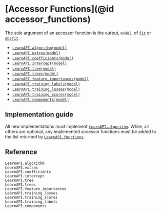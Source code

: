 # [Accessor Functions](@id accessor_functions)

The sole argument of an accessor function is the output, `model`, of [`fit`](@ref) or
[`obsfit`](@ref).

- [`LearnAPI.algorithm(model)`](@ref)
- [`LearnAPI.extras(model)`](@ref)
- [`LearnAPI.coefficients(model)`](@ref)
- [`LearnAPI.intercept(model)`](@ref)
- [`LearnAPI.tree(model)`](@ref)
- [`LearnAPI.trees(model)`](@ref)
- [`LearnAPI.feature_importances(model)`](@ref)
- [`LearnAPI.training_labels(model)`](@ref)
- [`LearnAPI.training_losses(model)`](@ref)
- [`LearnAPI.training_scores(model)`](@ref)
- [`LearnAPI.components(model)`](@ref)

## Implementation guide

All new implementations must implement [`LearnAPI.algorithm`](@ref). While, all others are
optional, any implemented accessor functions must be added to the list returned by
[`LearnAPI.functions`](@ref).


## Reference

```@docs
LearnAPI.algorithm
LearnAPI.extras
LearnAPI.coefficients
LearnAPI.intercept
LearnAPI.tree
LearnAPI.trees
LearnAPI.feature_importances
LearnAPI.training_losses
LearnAPI.training_scores
LearnAPI.training_labels
LearnAPI.components
```



